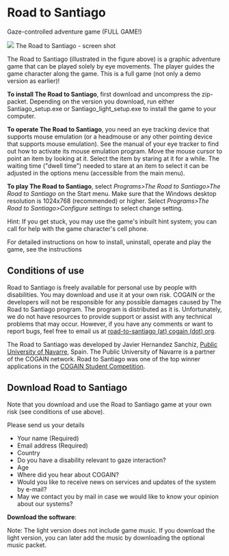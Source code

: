 

# Road to Santiago

Gaze-controlled adventure game (FULL GAME!) 

![][1]
The Road to Santiago - screen shot

The Road to Santiago (illustrated in the figure above) is a graphic adventure game that can be played solely by eye movements. The player guides the game character along the game. This is a full game (not only a demo version as earlier)! 

**To install The Road to Santiago**, first download and uncompress the zip-packet. Depending on the version you download, run either Santiago_setup.exe or Santiago_light_setup.exe to install the game to your computer. 

**To operate The Road to Santiago**, you need an eye tracking device that supports mouse emulation (or a headmouse or any other pointing device that supports mouse emulation). See the manual of your eye tracker to find out how to activate its mouse emulation program. Move the mouse cursor to point an item by looking at it. Select the item by staring at it for a while. The waiting time ("dwell time") needed to stare at an item to select it can be adjusted in the options menu (accessible from the main menu). 

**To play The Road to Santiago**, select _Programs>The Road to Santiago>The Road to Santiago_ on the Start menu. Make sure that the Windows desktop resolution is 1024x768 (recommended) or higher. Select _Programs>The Road to Santiago>Configure settings_ to select change setting. 

Hint: If you get stuck, you may use the game's inbuilt hint system; you can call for help with the game character's cell phone. 

For detailed instructions on how to install, uninstall, operate and play the game, see the instructions 

##  Conditions of use 

Road to Santiago is freely available for personal use by people with disabilities. You may download and use it at your own risk. COGAIN or the developers will not be responsible for any possible damages caused by The Road to Santiago program. The program is distributed as it is. Unfortunately, we do not have resources to provide support or assist with any technical problems that may occur. However, if you have any comments or want to report bugs, feel free to email us at [road-to-santiago (at) cogain (dot) org][3]. 

The Road to Santiago was developed by Javier Hernandez Sanchiz, [Public University of Navarre][4], Spain. The Public University of Navarre is a partner of the COGAIN network. Road to Santiago was one of the top winner applications in the [COGAIN Student Competition][5]. 

##  Download Road to Santiago 

Note that you download and use the Road to Santiago game at your own risk (see conditions of use above). 

Please send us your details 

* Your name (Required) 
* Email address (Required) 
* Country 
* Do you have a disability relevant to gaze interaction? 
* Age 
* Where did you hear about COGAIN? 
* Would you like to receive news on services and updates of the system by e-mail? 
* May we contact you by mail in case we would like to know your opinion about our systems? 

**Download the software**: 

Note: The light version does not include game music. If you download the light version, you can later add the music by downloading the optional music packet. 

[1]: http://wiki.cogain.org/images/thumb/1/13/Road-to-santiago.jpg/180px-Road-to-santiago.jpg
[2]: http://wiki.cogain.org/skins/common/images/magnify-clip.png
[3]: mailto:road-to-santiago%40cogain.org
[4]: http://www.unavarra.es/english/
[5]: http://wiki.cogain.org/index.php/Second_Student_Competition "Second Student Competition"

  
<!--stackedit_data:
eyJoaXN0b3J5IjpbLTE4OTYxMTQxNzFdfQ==
-->